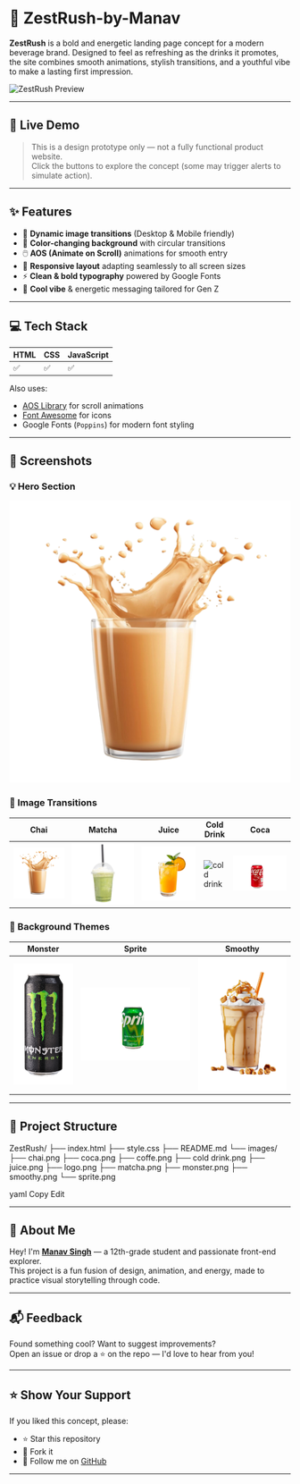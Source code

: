 # 🧃 ZestRush-by-Manav

**ZestRush** is a bold and energetic landing page concept for a modern beverage brand. Designed to feel as refreshing as the drinks it promotes, the site combines smooth animations, stylish transitions, and a youthful vibe to make a lasting first impression.

![ZestRush Preview](images/coffe.png)

---

## 🚀 Live Demo

> This is a design prototype only — not a fully functional product website.  
> Click the buttons to explore the concept (some may trigger alerts to simulate action).

---

## ✨ Features

- 🔁 **Dynamic image transitions** (Desktop & Mobile friendly)
- 🎨 **Color-changing background** with circular transitions
- 🖱️ **AOS (Animate on Scroll)** animations for smooth entry
- 📱 **Responsive layout** adapting seamlessly to all screen sizes
- ⚡ **Clean & bold typography** powered by Google Fonts
- 🎉 **Cool vibe** & energetic messaging tailored for Gen Z

---

## 💻 Tech Stack

| HTML | CSS | JavaScript |
|------|-----|------------|
| ✅   | ✅  | ✅         |

Also uses:
- [AOS Library](https://michalsnik.github.io/aos/) for scroll animations  
- [Font Awesome](https://fontawesome.com/) for icons  
- Google Fonts (`Poppins`) for modern font styling

---

## 📸 Screenshots

### 💡 Hero Section
![Hero](images/chai.png)

### 🔁 Image Transitions
| Chai | Matcha | Juice | Cold Drink | Coca |
|------|--------|-------|-------------|------|
| ![chai](images/chai.png) | ![matcha](images/matcha.png) | ![juice](images/juice.png) | ![cold drink](images/colddrink.png) | ![coca](images/coca.png) |

### 🎨 Background Themes
| Monster | Sprite | Smoothy |
|---------|--------|---------|
| ![monster](images/monster.png) | ![sprite](images/sprite.png) | ![smoothy](images/smoothy.png) |

---

## 📁 Project Structure

ZestRush/
├── index.html
├── style.css
├── README.md
└── images/
├── chai.png
├── coca.png
├── coffe.png
├── cold drink.png
├── juice.png
├── logo.png
├── matcha.png
├── monster.png
├── smoothy.png
└── sprite.png

yaml
Copy
Edit

---

## 👤 About Me

Hey! I'm **[Manav Singh](https://github.com/Manav-0n-Site)** — a 12th-grade student and passionate front-end explorer.  
This project is a fun fusion of design, animation, and energy, made to practice visual storytelling through code.

---

## 📬 Feedback

Found something cool? Want to suggest improvements?  
Open an issue or drop a ⭐ on the repo — I'd love to hear from you!

---

## ⭐ Show Your Support

If you liked this concept, please:

- ⭐ Star this repository
- 🔁 Fork it
- 👣 Follow me on [GitHub](https://github.com/Manav-0n-Site)

---
